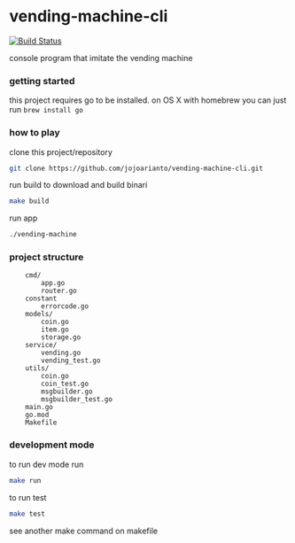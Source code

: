 # vending-machine-cli
[![Build Status](https://travis-ci.org/jojoarianto/vending-machine-cli.svg?branch=master)](https://travis-ci.org/jojoarianto/vending-machine-cli)

console program that imitate the vending machine

### getting started

this project requires go to be installed. on OS X with homebrew you can just run  ```brew install go```

### how to play
clone this project/repository
```bash
git clone https://github.com/jojoarianto/vending-machine-cli.git
```
run build to download and build binari
```bash
make build
```

run app
```bash
./vending-machine
```

### 

### project structure

```
    cmd/
        app.go
        router.go
    constant
        errorcode.go
    models/
        coin.go
        item.go
        storage.go
    service/
        vending.go
        vending_test.go
    utils/
        coin.go
        coin_test.go
        msgbuilder.go
        msgbuilder_test.go
    main.go
    go.mod
    Makefile
```

### development mode

to run dev mode run
```bash
make run
```

to run test 
```bash
make test
```

see another make command on makefile
